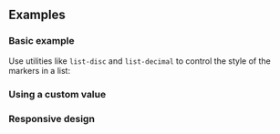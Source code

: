 <ApiTable
  rows=
/>

## Examples

### Basic example

Use utilities like `list-disc` and `list-decimal` to control the style of the markers in a list:

### Using a custom value

### Responsive design
